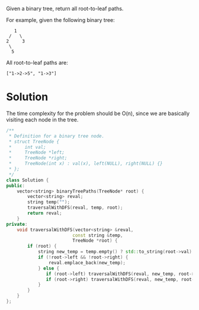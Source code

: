 Given a binary tree, return all root-to-leaf paths.

For example, given the following binary tree:

```
   1
 /   \
2     3
 \
  5
```

All root-to-leaf paths are:

```
["1->2->5", "1->3"]
```

# Solution

The time complexity for the problem should be O(n), since we are basically visiting each node in the tree.

```cpp
/**
 * Definition for a binary tree node.
 * struct TreeNode {
 *     int val;
 *     TreeNode *left;
 *     TreeNode *right;
 *     TreeNode(int x) : val(x), left(NULL), right(NULL) {}
 * };
 */
class Solution {
public:
    vector<string> binaryTreePaths(TreeNode* root) {
        vector<string> reval;
        string temp("");
        traversalWithDFS(reval, temp, root);
        return reval;
    }
private:
    void traversalWithDFS(vector<string> &reval, 
                         const string &temp,
                         TreeNode *root) {
        if (root) {
            string new_temp = temp.empty() ? std::to_string(root->val) : temp + "->" + std::to_string(root->val);
            if (!root->left && !root->right) {
                reval.emplace_back(new_temp);
            } else {
               if (root->left) traversalWithDFS(reval, new_temp, root->left);
               if (root->right) traversalWithDFS(reval, new_temp, root->right);
            }
        }
    }
};

```
